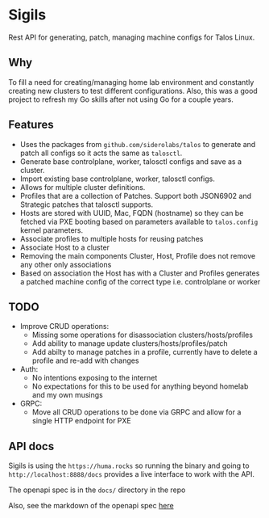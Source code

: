 # Sigils

Rest API for generating, patch, managing machine configs for Talos Linux.

## Why

To fill a need for creating/managing home lab environment and constantly creating new clusters to test different configurations.
Also, this was a good project to refresh my Go skills after not using Go for a couple years.

## Features

* Uses the packages from `github.com/siderolabs/talos` to generate and patch all configs so it acts the same as `talosctl`.
* Generate base controlplane, worker, talosctl configs and save as a cluster.
* Import existing base controlplane, worker, talosctl configs.
* Allows for multiple cluster definitions.
* Profiles that are a collection of Patches. Support both JSON6902 and Strategic patches that talosctl supports.
* Hosts are stored with UUID, Mac, FQDN (hostname) so they can be fetched via PXE booting based on parameters available to `talos.config` kernel parameters.
* Associate profiles to multiple hosts for reusing patches
* Associate Host to a cluster
* Removing the main components Cluster, Host, Profile does not remove any other only associations
* Based on association the Host has with a Cluster and Profiles generates a patched machine config of the correct type i.e. controlplane or worker


## TODO

* Improve CRUD operations:
    * Missing some operations for disassociation clusters/hosts/profiles
    * Add ability to manage update clusters/hosts/profiles/patch
    * Add abilty to manage patches in a profile, currently have to delete a profile and re-add with changes
* Auth:
    * No intentions exposing to the internet
    * No expectations for this to be used for anything beyond homelab and my own musings
* GRPC:
    * Move all CRUD operations to be done via GRPC and allow for a single HTTP endpoint for PXE

## API docs

Sigils is using the `https://huma.rocks` so running the binary and going to `http://localhost:8888/docs` provides a live interface to work with the API.

The openapi spec is in the `docs/` directory in the repo

Also, see the markdown of the openapi spec [here](API.md)
